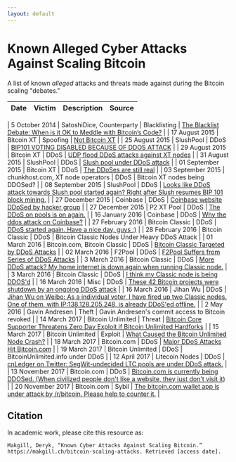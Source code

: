 ```yaml
---
layout: default
---
```


# Known Alleged Cyber Attacks Against Scaling Bitcoin

A list of known *alleged* attacks and threats made against during the Bitcoin scaling "debates."

| Date              | Victim                           | Description  | Source                                                                                                                                                                                                                                                                                                                                                                                                             |
| ----------------- | -------------------------------- | ------------ | ------------------------------------------------------------------------------------------------------------------------------------------------------------------------------------------------------------------------------------------------------------------------------------------------------------------------------------------------------------------------------------------------------------------ |

| 5 October 2014    | SatoshiDice, Counterparty        | Blacklisting | [](https://www.coindesk.com/blacklist-debate-ok-meddle-bitcoins-code)[The Blacklist Debate: When is it OK to Meddle with Bitcoin’s Code?](https://www.coindesk.com/blacklist-debate-ok-meddle-bitcoins-code)                                                                                                                                                                                                       |
| 17 August 2015    | Bitcoin XT                       | Spoofing     | [](https://github.com/xtbit/notbitcoinxt)[Not Bitcoin XT](https://github.com/xtbit/notbitcoinxt)                                                                                                                                                                                                                                                                                                                   |
| 25 August 2015    | SlushPool                        | DDoS         | [](https://slushpool.com/news/update-bip101-voting-disabled-because-of-ddos-attack/)[BIP101 VOTING DISABLED BECAUSE OF DDOS ATTACK](https://slushpool.com/news/update-bip101-voting-disabled-because-of-ddos-attack/)                                                                                                                                                                                              |
| 29 August 2015    | Bitcoin XT                       | DDoS         | [](https://www.reddit.com/r/bitcoinxt/comments/3iumsr/udp_flood_ddos_attacks_against_xt_nodes/?utm_source=share&utm_medium=web2x&context=3)[UDP flood DDoS attacks against XT nodes](https://www.reddit.com/r/bitcoinxt/comments/3iumsr/udp_flood_ddos_attacks_against_xt_nodes/?utm_source=share&utm_medium=web2x&context=3)                                                                                      |
| 31 August 2015    | SlushPool                        | DDoS         | [Slush pool under DDoS attack](https://www.reddit.com/r/Bitcoin/comments/3j6amu/slush_pool_under_ddos_attack/)                                                                                                                                                                                                                                                                                                     |
| 01 September 2015 | Bitcoin XT                       | DDoS         | [](https://www.reddit.com/r/bitcoinxt/comments/3jg2rt/the_ddoses_are_still_real/)[The DDoSes are still real](https://www.reddit.com/r/bitcoinxt/comments/3jg2rt/the_ddoses_are_still_real/)                                                                                                                                                                                                                        |
| 03 September 2015 | chunkhost.com, XT node operators | DDoS         | Bitcoin XT nodes being DDOSed?                                                                                                                                                                                                                                                                                                                                                                                     |
| 08 September 2015 | SlushPool                        | DDoS         | [](https://www.reddit.com/r/bitcoinxt/comments/3k4fkf/looks_like_ddos_attack_towards_slush_pool_started/?utm_source=share&utm_medium=web2x&context=3)[Looks like DDoS attack towards Slush pool started again? Right after Slush resumes BIP 101 block mining.](https://www.reddit.com/r/bitcoinxt/comments/3k4fkf/looks_like_ddos_attack_towards_slush_pool_started/?utm_source=share&utm_medium=web2x&context=3) |
| 27 December 2015  | Coinbase                         | DDoS         | [](https://www.techworm.net/2015/12/hacker-ddos-coinbase-website-down.html)[Coinbase website DDoSed by hacker group](https://www.techworm.net/2015/12/hacker-ddos-coinbase-website-down.html)                                                                                                                                                                                                                      |
| 27 December 2015  | P2 XT Pool                       | DDoS         | [The DDoS on pools is on again.](https://www.reddit.com/r/btc/comments/3ygiso/the_ddos_on_pools_is_on_again/)                                                                                                                                                                                                                                                                                                      |
| 16 January 2016   | Coinbase                         | DDoS         | [](https://bitcointalk.org/index.php?topic=1329635.0)[Why the ddos attack on Coinbase?](https://bitcointalk.org/index.php?topic=1329635.0)                                                                                                                                                                                                                                                                         |
| 27 February 2016  | Bitcoin Classic                  | DDoS         | [](https://www.reddit.com/r/Bitcoin_Classic/comments/47zglz/ddos_started_again_have_a_nice_day_guys/d0ha9j4/)[DDoS started again. Have a nice day, guys :)](https://www.reddit.com/r/Bitcoin_Classic/comments/47zglz/ddos_started_again_have_a_nice_day_guys/d0ha9j4/)                                                                                                                                             |
| 28 February 2016  | Bitcoin Classic                  | DDoS         | Bitcoin Classic Nodes Under Heavy DDoS Attack                                                                                                                                                                                                                                                                                                                                                                      |
| 01 March 2016     | Bitcoin.com, Bitcoin Classic     | DDoS         | [](https://news.bitcoin.com/bitcoin-classic-targeted-by-ddos-attacks/)[Bitcoin Classic Targeted by DDoS Attacks](https://news.bitcoin.com/bitcoin-classic-targeted-by-ddos-attacks/)                                                                                                                                                                                                                               |
| 02 March 2016     | F2Pool                           | DDoS         | [](https://cointelegraph.com/news/f2pool-suffers-from-series-of-ddos-attacks)[F2Pool Suffers from Series of DDoS Attacks](https://cointelegraph.com/news/f2pool-suffers-from-series-of-ddos-attacks)                                                                                                                                                                                                               |
| 3 March 2016      | Bitcoin Classic                  | DDoS         | [](https://www.reddit.com/r/btc/comments/48sgpy/more_ddos_attack_my_home_internet_is_down_again/)[More DDoS attack? My home internet is down again when running Classic node.](https://www.reddit.com/r/btc/comments/48sgpy/more_ddos_attack_my_home_internet_is_down_again/)                                                                                                                                      |
| 3 March 2016      | Bitcoin Classic                  | DDoS         | [](https://www.reddit.com/r/btc/comments/48tosv/i_thing_my_classic_node_is_being_ddosd/)[I think my Classic node is being DDOS'd](https://www.reddit.com/r/btc/comments/48tosv/i_thing_my_classic_node_is_being_ddosd/)                                                                                                                                                                                            |
| 16 March 2016     | Misc                             | DDoS         | [](https://removeddit.com/r/Bitcoin/comments/4aqi1s/these_42_bitcoin_projects_were_shutdown_by_an/)[These 42 Bitcoin projects were shutdown by an ongoing DDoS attack](https://removeddit.com/r/Bitcoin/comments/4aqi1s/these_42_bitcoin_projects_were_shutdown_by_an/)                                                                                                                                            |
| 16 March 2016     | Jihan Wu                         | DDoS         | [](https://www.reddit.com/r/btc/comments/4aoomx/jihan_wu_on_weibo_as_a_individual_voter_i_have/)[Jihan Wu on Weibo: As a individual voter, I have fired up two Classic nodes. One of them, with IP:138.128.205.248, is already DDoS'ed offline.](https://www.reddit.com/r/btc/comments/4aoomx/jihan_wu_on_weibo_as_a_individual_voter_i_have/)                                                                     |
| 2 May 2016        | Gavin Andresen                   | Theft        | Gavin Andresen's commit access to Bitcoin revoked                                                                                                                                                                                                                                                                                                                                                                  |
| 14 March 2017     | Bitcoin Unlimited                | Threat       | [](https://web.archive.org/web/20180612200014/https://www.ccn.com/bitcoin-core-supporter-threatens-zero-day-exploit-bitcoin-unlimited-hardforks/)[Bitcoin Core Supporter Threatens Zero Day Exploit if Bitcoin Unlimited Hardforks](https://web.archive.org/web/20180612200014/https://www.ccn.com/bitcoin-core-supporter-threatens-zero-day-exploit-bitcoin-unlimited-hardforks/)                                 |
| 15 March 2017     | Bitcoin Unlimited                | Exploit      | [](https://web.archive.org/web/20190624061245/https://www.ccn.com/caused-bitcoin-unlimited-node-crash/)[What Caused the Bitcoin Unlimited Node Crash?](https://web.archive.org/web/20190624061245/https://www.ccn.com/caused-bitcoin-unlimited-node-crash/)                                                                                                                                                        |
| 18 March 2017     | Bitcoin.com                      | DDoS         | [](https://news.bitcoin.com/ddos-attacks-bitcoin-com-uncensored-information/)[Major DDoS Attacks Hit Bitcoin.com](https://news.bitcoin.com/ddos-attacks-bitcoin-com-uncensored-information/)                                                                                                                                                                                                                       |
| 19 March 2017     | Bitcoin Unlimited                | DDoS         | BitcoinUnlimited.info under DDoS                                                                                                                                                                                                                                                                                                                                                                                   |
| 12 April 2017     | Litecoin Nodes                   | DDoS         | [](https://www.reddit.com/r/btc/comments/64wwd9/cnledger_on_twitter_segwitundecided_ltc_pools_are/)[cnLedger on Twitter: SegWit-undecided LTC pools are under DDoS attack.](https://www.reddit.com/r/btc/comments/64wwd9/cnledger_on_twitter_segwitundecided_ltc_pools_are/)                                                                                                                                       |
| 13 November 2017  | Bitcoin.com                      | DDoS         | [](https://www.reddit.com/r/btc/comments/7crk24/bitcoincom_is_currently_being_ddosed_when/)[Bitcoin.com is currently being DDOSed. (When civilized people don't like a website, they just don't visit it)](https://www.reddit.com/r/btc/comments/7crk24/bitcoincom_is_currently_being_ddosed_when/)                                                                                                                |
| 20 November 2017  | Bitcoin.com                      | Sybil        | [](https://www.reddit.com/r/btc/comments/7eabcz/the_bitcoincom_wallet_app_is_under_attack_by/)[The bitcoin.com wallet app is under attack by /r/bitcoin. Please help to counter it.](https://www.reddit.com/r/btc/comments/7eabcz/the_bitcoincom_wallet_app_is_under_attack_by/)                                                                                                                                   |

## Citation

In academic work, please cite this resource as:

```
Makgill, Deryk, “Known Cyber Attacks Against Scaling Bitcoin.” https://makgill.ch/bitcoin-scaling-attacks. Retrieved [access date].
```
